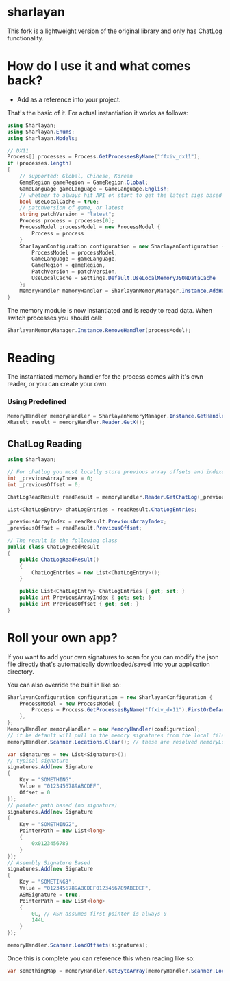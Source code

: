 # sharlayan

This fork is a lightweight version of the original library and only has ChatLog functionality.

# How do I use it and what comes back?

- Add as a reference into your project.

That's the basic of it. For actual instantiation it works as follows:

```csharp
using Sharlayan;
using Sharlayan.Enums;
using Sharlayan.Models;

// DX11
Process[] processes = Process.GetProcessesByName("ffxiv_dx11");
if (processes.length)
{
    // supported: Global, Chinese, Korean
    GameRegion gameRegion = GameRegion.Global;
    GameLanguage gameLanguage = GameLanguage.English;
	// whether to always hit API on start to get the latest sigs based on patchVersion, or use the local json cache (if the file doesn't exist, API will be hit)
	bool useLocalCache = true;
	// patchVersion of game, or latest
	string patchVersion = "latest";
    Process process = processes[0];
    ProcessModel processModel = new ProcessModel {
        Process = process
    }
    SharlayanConfiguration configuration = new SharlayanConfiguration {
        ProcessModel = processModel,
        GameLanguage = gameLanguage,
        GameRegion = gameRegion,
        PatchVersion = patchVersion,
        UseLocalCache = Settings.Default.UseLocalMemoryJSONDataCache
    };
    MemoryHandler memoryHandler = SharlayanMemoryManager.Instance.AddHandler(configuration);
}
```

The memory module is now instantiated and is ready to read data. When switch processes you should call:

```csharp
SharlayanMemoryManager.Instance.RemoveHandler(processModel);
```

# Reading

The instantiated memory handler for the process comes with it's own reader, or you can create your own.

### Using Predefined

```csharp
MemoryHandler memoryHandler = SharlayanMemoryManager.Instance.GetHandler(processModel);
XResult result = memoryHandler.Reader.GetX();
```

## ChatLog Reading

```csharp
using Sharlayan;

// For chatlog you must locally store previous array offsets and indexes in order to pull the correct log from the last time you read it.
int _previousArrayIndex = 0;
int _previousOffset = 0;

ChatLogReadResult readResult = memoryHandler.Reader.GetChatLog(_previousArrayIndex, _previousOffset);

List<ChatLogEntry> chatLogEntries = readResult.ChatLogEntries;

_previousArrayIndex = readResult.PreviousArrayIndex;
_previousOffset = readResult.PreviousOffset;

// The result is the following class
public class ChatLogReadResult
{
    public ChatLogReadResult()
    {
        ChatLogEntries = new List<ChatLogEntry>();
    }

    public List<ChatLogEntry> ChatLogEntries { get; set; }
    public int PreviousArrayIndex { get; set; }
    public int PreviousOffset { get; set; }
}
```

# Roll your own app?

If you want to add your own signatures to scan for you can modify the json file directly that's automatically downloaded/saved into your application directory.

You can also override the built in like so:

```csharp
SharlayanConfiguration configuration = new SharlayanConfiguration {
    ProcessModel = new ProcessModel {
        Process = Process.GetProcessesByName("ffxiv_dx11").FirstOrDefault(),
    },
};
MemoryHandler memoryHandler = new MemoryHandler(configuration);
// it be default will pull in the memory signatures from the local file, backup from API (GitHub)
memoryHandler.Scanner.Locations.Clear(); // these are resolved MemoryLocation

var signatures = new List<Signature>();
// typical signature
signatures.Add(new Signature
{
	Key = "SOMETHING",
	Value = "0123456789ABCDEF",
	Offset = 0
});
// pointer path based (no signature)
signatures.Add(new Signature
{
	Key = "SOMETHING2",
	PointerPath = new List<long>
	{
		0x0123456789
	}
});
// Aseembly Signature Based
signatures.Add(new Signature
{
	Key = "SOMETING3",
	Value = "0123456789ABCDEF0123456789ABCDEF",
	ASMSignature = true,
	PointerPath = new List<long>
	{
		0L, // ASM assumes first pointer is always 0
		144L
	}
});

memoryHandler.Scanner.LoadOffsets(signatures);
```

Once this is complete you can reference this when reading like so:

```csharp
var somethingMap = memoryHandler.GetByteArray(memoryHandler.Scanner.Locations["SOMETHING"], 8);
```

